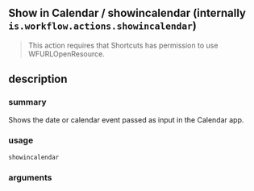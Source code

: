 
## Show in Calendar / showincalendar (internally `is.workflow.actions.showincalendar`)


> This action requires that Shortcuts has permission to use WFURLOpenResource.


## description
### summary
Shows the date or calendar event passed as input in the Calendar app.


### usage
`showincalendar `

### arguments

